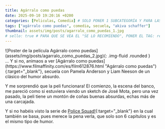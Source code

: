```yaml
---
title: Agárralo como puedas
date: 2025-09-10 19:20:16 +0200
categories: [Peliculas, Comedia] # SOLO PONER 1 SUBCATEGORÍA Y PARA LAS SERIES PONER UN CARACTER INVISIBLE, COPIALO DE ENTRE LOS PARÉNTESIS (ㅤ), AL FINAL DE LA SUBCATEGORÍA, POR EJEMPLO [Series, "Thrillerㅤ"]
tags: ["agárralo como puedas", comedia, secuela, "akiva schaffer"]
thumbnail: assets/img/posts/agarralo_como_puedas_1.jpg
# sello: true # PARA QUE SE VEA EL "SE LO RECOMIENDO", PONER EL TAG: recomendada
---
```


<div class="row mb-4">
  <div class="col-md-5" markdown="1">
![Poster de la película Agárralo como puedas](assets/img/posts/agarralo_como_puedas_2.jpg){: .img-fluid .rounded }
  </div>
  <div class="col-md-7" markdown="1">
... Y si no, animaos a ver [Agárralo como puedas](https://www.filmaffinity.com/es/film612876.html "Agárralo como puedas"){:target="_blank"}, secuela con Pamela Anderson y Liam Neeson de un clásico del humor absurdo.

Y me sorprendió que la peli funcionara! El comienzo, la escena del banco, me pareció como si estuviera viendo un sketch de José Mota, pero una vez pasado, la peli tiene un montón de coñas buenas absurdas, echas más de una carcajada.

Y si no habéis visto la serie de [Police Squad!](https://www.filmaffinity.com/es/film337403.html "Police Squad!"){:target="_blank"} en la cual también se basa, pues merece la pena verla, que solo son 6 capítulos y es el mismo tipo de humor.
  </div>
</div>
